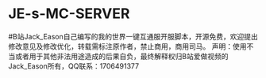 # JE-s-MC-SERVER
#B站Jack_Eason自己编写的我的世界一键互通服开服脚本，开源免费，欢迎提出修改意见及修改优化，转载需标注原作者，禁止商用，商用司马。 声明：使用不当或者用于其他非法用途造成的后果自负，最终解释权归B站爱做视频的Jack_Eason所有，QQ联系：1706491377
